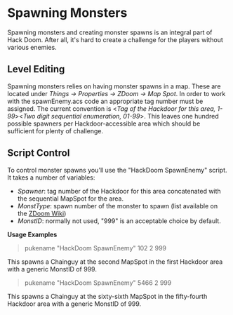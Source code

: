 # Spawning Monsters #
Spawning monsters and creating monster spawns is an integral part of Hack Doom.  After all, it's hard to create a challenge for the players without various enemies.

## Level Editing ##
Spawning monsters relies on having monster spawns in a map.  These are located under *Things -> Properties -> ZDoom -> Map Spot*.  In order to work with the spawnEnemy.acs code an appropriate tag number must be assigned.  The current convention is <*Tag of the Hackdoor for this area, 1-99*><*Two digit sequential enumeration, 01-99*>.  This leaves one hundred possible spawners per Hackdoor-accessible area which should be sufficient for plenty of challenge.

## Script Control ##
To control monster spawns you'll use the "HackDoom SpawnEnemy" script.  It takes a number of variables:
* *Spawner*:  tag number of the Hackdoor for this area concatenated with the sequential MapSpot for the area.
* *MonstType*:  spawn number of the monster to spawn (list available on the [ZDoom Wiki](http://www.zdoom.org/wiki/Doom_spawn_numbers))
* *MonstID*:  normally not used, "999" is an acceptable choice by default.

__Usage Examples__
> pukename "HackDoom SpawnEnemy" 102 2 999

This spawns a Chainguy at the second MapSpot in the first Hackdoor area with a generic MonstID of 999.

> pukename "HackDoom SpawnEnemy" 5466 2 999

This spawns a Chainguy at the sixty-sixth MapSpot in the fifty-fourth Hackdoor area with a generic MonstID of 999.
